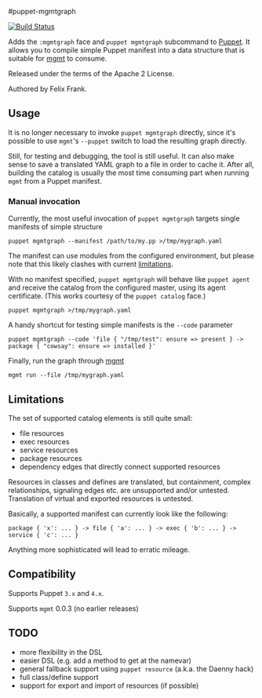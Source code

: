 #puppet-mgmtgraph

[![Build Status](https://travis-ci.org/ffrank/puppet-mgmtgraph.png)](https://travis-ci.org/ffrank/puppet-mgmtgraph)

Adds the `:mgmtgraph` face and `puppet mgmtgraph` subcommand to [Puppet](https://github.com/puppetlabs/puppet).
It allows you to compile simple Puppet manifest into a data structure that is
suitable for [mgmt](https://github.com/purpleidea/mgmt/) to consume.

Released under the terms of the Apache 2 License.

Authored by Felix Frank.

## Usage

It is no longer necessary to invoke `puppet mgmtgraph` directly, since it's possible to use `mgmt`'s `--puppet` switch
to load the resulting graph directly.

Still, for testing and debugging, the tool is still useful. It can also make sense to save a translated YAML graph
to a file in order to cache it. After all, building the catalog is usually the most time consuming part when running
`mgmt` from a Puppet manifest.

### Manual invocation

Currently, the most useful invocation of `puppet mgmtgraph` targets single manifests of simple structure

    puppet mgmtgraph --manifest /path/to/my.pp >/tmp/mygraph.yaml

The manifest can use modules from the configured environment, but please note that this likely clashes with current
[limitations](#limitations).

With no manifest specified, `puppet mgmtgraph` will behave like `puppet agent` and receive
the catalog from the configured master, using its agent certificate. (This works courtesy
of the `puppet catalog` face.)

    puppet mgmtgraph >/tmp/mygraph.yaml

A handy shortcut for testing simple manifests is the `--code` parameter

    puppet mgmtgraph --code 'file { "/tmp/test": ensure => present } -> package { "cowsay": ensure => installed }'

Finally, run the graph through [mgmt](https://github.com/purpleidea/mgmt/)

    mgmt run --file /tmp/mygraph.yaml

## Limitations

The set of supported catalog elements is still quite small:

 * file resources
 * exec resources
 * service resources
 * package resources
 * dependency edges that directly connect supported resources

Resources in classes and defines are translated, but containment, complex relationships, signaling edges etc.
are unsupported and/or untested. Translation of virtual and exported resources is untested.

Basically, a supported manifest can currently look like the following:

    package { 'x': ... } -> file { 'a': ... } -> exec { 'b': ... } -> service { 'c': ... }

Anything more sophisticated will lead to erratic mileage.

## Compatibility

Supports Puppet `3.x` and `4.x`.

Supports `mgmt` 0.0.3 (no earlier releases)

## TODO

* more flexibility in the DSL
* easier DSL (e.g. add a method to get at the namevar)
* general fallback support using `puppet resource` (a.k.a. the Daenny hack)
* full class/define support
* support for export and import of resources (if possible)
